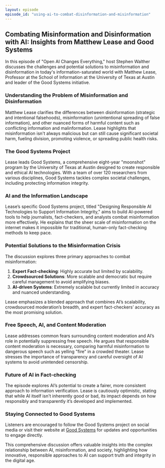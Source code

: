 ```yaml
---
layout: episode
episode_id: "using-ai-to-combat-disinformation-and-misinformation"
---
```


## Combating Misinformation and Disinformation with AI: Insights from Matthew Lease and Good Systems

In this episode of "Open AI Changes Everything," host Stephen Walther discusses the challenges and potential solutions to misinformation and disinformation in today's information-saturated world with Matthew Lease, Professor at the School of Information at the University of Texas at Austin and leader of the Good Systems initiative.

### Understanding the Problem of Misinformation and Disinformation

Matthew Lease clarifies the differences between disinformation (strategic and intentional falsehoods), misinformation (unintentional spreading of false information), and other nuanced forms of harmful content such as conflicting information and malinformation. Lease highlights that misinformation isn't always malicious but can still cause significant societal harm, fueling division, promoting violence, or spreading public health risks.

### The Good Systems Project

Lease leads Good Systems, a comprehensive eight-year "moonshot" program by the University of Texas at Austin designed to create responsible and ethical AI technologies. With a team of over 120 researchers from various disciplines, Good Systems tackles complex societal challenges, including protecting information integrity.

### AI and the Information Landscape

Lease’s specific Good Systems project, titled "Designing Responsible AI Technologies to Support Information Integrity," aims to build AI-powered tools to help journalists, fact-checkers, and analysts combat misinformation more effectively. He explains that the sheer scale of misinformation on the internet makes it impossible for traditional, human-only fact-checking methods to keep pace.

### Potential Solutions to the Misinformation Crisis

The discussion explores three primary approaches to combat misinformation:

1. **Expert Fact-checking**: Highly accurate but limited by scalability.
2. **Crowdsourced Solutions**: More scalable and democratic but require careful management to avoid amplifying biases.
3. **AI-driven Systems**: Extremely scalable but currently limited in accuracy and nuanced understanding.

Lease emphasizes a blended approach that combines AI’s scalability, crowdsourced moderation’s breadth, and expert fact-checkers’ accuracy as the most promising solution.

### Free Speech, AI, and Content Moderation

Lease addresses common fears surrounding content moderation and AI’s role in potentially suppressing free speech. He argues that responsible content moderation is necessary, comparing harmful misinformation to dangerous speech such as yelling "fire" in a crowded theater. Lease stresses the importance of transparency and careful oversight of AI systems to avoid unintended censorship.

### Future of AI in Fact-checking

The episode explores AI’s potential to create a fairer, more consistent approach to information verification. Lease is cautiously optimistic, stating that while AI itself isn't inherently good or bad, its impact depends on how responsibly and transparently it’s developed and implemented.

### Staying Connected to Good Systems

Listeners are encouraged to follow the Good Systems project on social media or visit their website at [Good Systems](https://goodsystems.utexas.edu) for updates and opportunities to engage directly.

This comprehensive discussion offers valuable insights into the complex relationship between AI, misinformation, and society, highlighting how innovative, responsible approaches to AI can support truth and integrity in the digital age.

